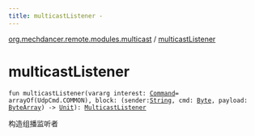 ```yaml
---
title: multicastListener - 
---
```


[org.mechdancer.remote.modules.multicast](index.html) / [multicastListener](./multicast-listener.html)

# multicastListener

`fun multicastListener(vararg interest: `[`Command`](../org.mechdancer.remote.resources/-command/index.html)` = arrayOf(UdpCmd.COMMON), block: (sender: `[`String`](https://kotlinlang.org/api/latest/jvm/stdlib/kotlin/-string/index.html)`, cmd: `[`Byte`](https://kotlinlang.org/api/latest/jvm/stdlib/kotlin/-byte/index.html)`, payload: `[`ByteArray`](https://kotlinlang.org/api/latest/jvm/stdlib/kotlin/-byte-array/index.html)`) -> `[`Unit`](https://kotlinlang.org/api/latest/jvm/stdlib/kotlin/-unit/index.html)`): `[`MulticastListener`](-multicast-listener/index.html)

构造组播监听者

